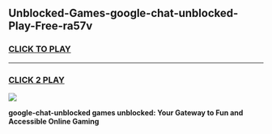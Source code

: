 
## Unblocked-Games-google-chat-unblocked-Play-Free-ra57v
<h3>
<a href="https://premium76.site?title=google-chat-unblocked&ref=18A1">CLICK TO PLAY</a></h3>
<hr>

<h3>
<a href="https://premium76.site?title=google-chat-unblocked&ref=18A1">CLICK 2 PLAY</a>
  
</h3>

<a href="https://premium76.site?title=google-chat-unblocked&ref=18A1"><img src="https://clearcache.store/games.png"></a>


**google-chat-unblocked games unblocked: Your Gateway to Fun and Accessible Online Gaming**
